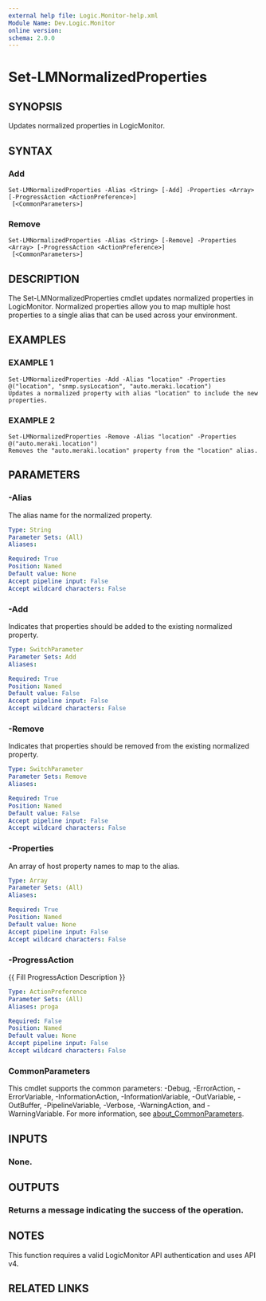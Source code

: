 ```yaml
---
external help file: Logic.Monitor-help.xml
Module Name: Dev.Logic.Monitor
online version:
schema: 2.0.0
---
```


# Set-LMNormalizedProperties

## SYNOPSIS
Updates normalized properties in LogicMonitor.

## SYNTAX

### Add
```
Set-LMNormalizedProperties -Alias <String> [-Add] -Properties <Array> [-ProgressAction <ActionPreference>]
 [<CommonParameters>]
```

### Remove
```
Set-LMNormalizedProperties -Alias <String> [-Remove] -Properties <Array> [-ProgressAction <ActionPreference>]
 [<CommonParameters>]
```

## DESCRIPTION
The Set-LMNormalizedProperties cmdlet updates normalized properties in LogicMonitor.
Normalized properties allow you to map multiple host properties to a single alias that can be used across your environment.

## EXAMPLES

### EXAMPLE 1
```
Set-LMNormalizedProperties -Add -Alias "location" -Properties @("location", "snmp.sysLocation", "auto.meraki.location")
Updates a normalized property with alias "location" to include the new properties.
```

### EXAMPLE 2
```
Set-LMNormalizedProperties -Remove -Alias "location" -Properties @("auto.meraki.location")
Removes the "auto.meraki.location" property from the "location" alias.
```

## PARAMETERS

### -Alias
The alias name for the normalized property.

```yaml
Type: String
Parameter Sets: (All)
Aliases:

Required: True
Position: Named
Default value: None
Accept pipeline input: False
Accept wildcard characters: False
```

### -Add
Indicates that properties should be added to the existing normalized property.

```yaml
Type: SwitchParameter
Parameter Sets: Add
Aliases:

Required: True
Position: Named
Default value: False
Accept pipeline input: False
Accept wildcard characters: False
```

### -Remove
Indicates that properties should be removed from the existing normalized property.

```yaml
Type: SwitchParameter
Parameter Sets: Remove
Aliases:

Required: True
Position: Named
Default value: False
Accept pipeline input: False
Accept wildcard characters: False
```

### -Properties
An array of host property names to map to the alias.

```yaml
Type: Array
Parameter Sets: (All)
Aliases:

Required: True
Position: Named
Default value: None
Accept pipeline input: False
Accept wildcard characters: False
```

### -ProgressAction
{{ Fill ProgressAction Description }}

```yaml
Type: ActionPreference
Parameter Sets: (All)
Aliases: proga

Required: False
Position: Named
Default value: None
Accept pipeline input: False
Accept wildcard characters: False
```

### CommonParameters
This cmdlet supports the common parameters: -Debug, -ErrorAction, -ErrorVariable, -InformationAction, -InformationVariable, -OutVariable, -OutBuffer, -PipelineVariable, -Verbose, -WarningAction, and -WarningVariable. For more information, see [about_CommonParameters](http://go.microsoft.com/fwlink/?LinkID=113216).

## INPUTS

### None.
## OUTPUTS

### Returns a message indicating the success of the operation.
## NOTES
This function requires a valid LogicMonitor API authentication and uses API v4.

## RELATED LINKS
